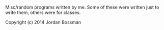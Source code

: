 Misc/random programs written by me. Some of these were written just to write them, others were for classes.

Copyright (c) 2014 Jordan Bossman 

